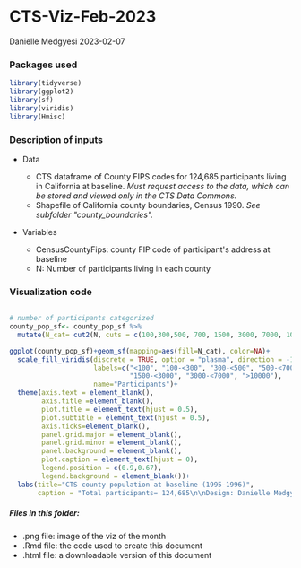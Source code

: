 # CTS-Viz-Feb-2023
Danielle Medgyesi 
2023-02-07


### Packages used

```r
library(tidyverse)
library(ggplot2)
library(sf)
library(viridis)
library(Hmisc)
```
### Description of inputs

* Data
  + CTS dataframe of County FIPS codes for 124,685 participants living in California at baseline. *Must request access to the data, which can be stored and viewed only in the CTS Data Commons.*
  + Shapefile of California county boundaries, Census 1990. *See subfolder "county_boundaries".*
  
* Variables
  + CensusCountyFips: county FIP code of participant's address at baseline
  + N: Number of participants living in each county 


### Visualization code

```r

# number of participants categorized 
county_pop_sf<- county_pop_sf %>% 
  mutate(N_cat= cut2(N, cuts = c(100,300,500, 700, 1500, 3000, 7000, 10000)))

ggplot(county_pop_sf)+geom_sf(mapping=aes(fill=N_cat), color=NA)+ 
  scale_fill_viridis(discrete = TRUE, option = "plasma", direction = -1, 
                     labels=c("<100", "100-<300", "300-<500", "500-<700", "700-<1500",
                              "1500-<3000", "3000-<7000", ">10000"), 
                     name="Participants")+
  theme(axis.text = element_blank(), 
        axis.title =element_blank(),
        plot.title = element_text(hjust = 0.5),
        plot.subtitle = element_text(hjust = 0.5),
        axis.ticks=element_blank(), 
        panel.grid.major = element_blank(), 
        panel.grid.minor = element_blank(), 
        panel.background = element_blank(), 
        plot.caption = element_text(hjust = 0), 
        legend.position = c(0.9,0.67), 
        legend.background = element_blank())+
  labs(title="CTS county population at baseline (1995-1996)", 
       caption = "Total participants= 124,685\n\nDesign: Danielle Medgyesi | dm3688@cumc.columbia.edu")

```

##### Files in this folder:

- .png file: image of the viz of the month
- .Rmd file: the code used to create this document
- .html file: a downloadable version of this document

